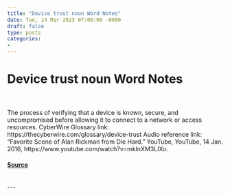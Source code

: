 ```yaml
---
title: "Device trust noun Word Notes"
date: Tue, 14 Mar 2023 07:00:00 -0000
draft: false
type: posts
categories: 
- 
---
```

# Device trust noun Word Notes

<br/>

<br/>
The process of verifying that a device is known, secure, and uncompromised before allowing it to connect to a network or access resources. CyberWire Glossary link: https://thecyberwire.com/glossary/device-trust Audio reference link: “Favorite Scene of Alan Rickman from Die Hard.” YouTube, YouTube, 14 Jan. 2016, https://www.youtube.com/watch?v=mklnXM3LIXo.

#### [Source](https://thecyberwire.com/podcasts/word-notes/138/notes)

<br/>
---
